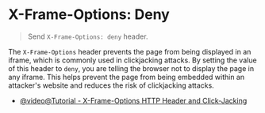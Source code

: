 # X-Frame-Options: Deny

> Send `X-Frame-Options: deny` header.

The `X-Frame-Options` header prevents the page from being displayed in an iframe, which is commonly used in clickjacking attacks. By setting the value of this header to `deny`, you are telling the browser not to display the page in any iframe. This helps prevent the page from being embedded within an attacker's website and reduces the risk of clickjacking attacks.

- [@video@Tutorial - X-Frame-Options HTTP Header and Click-Jacking](https://www.youtube.com/watch?v=Els0GRj0CQM)